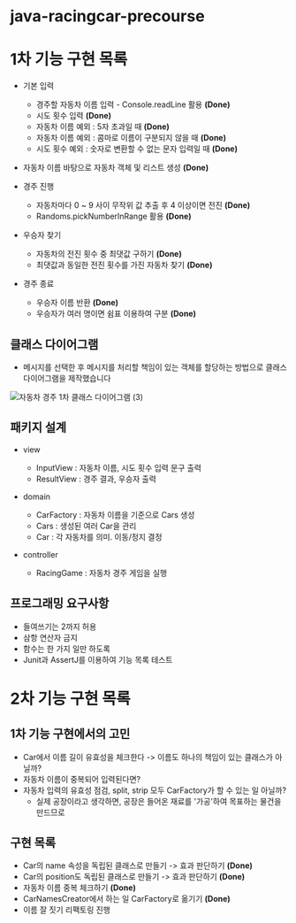# java-racingcar-precourse

# 1차 기능 구현 목록

- 기본 입력
    - 경주할 자동차 이름 입력 - Console.readLine 활용 **(Done)**
    - 시도 횟수 입력 **(Done)**
    - 자동차 이름 예외 : 5자 초과일 때 **(Done)**
    - 자동차 이름 예외 : 콤마로 이름이 구분되지 않을 때 **(Done)**
    - 시도 횟수 예외 : 숫자로 변환할 수 없는 문자 입력일 때 **(Done)**

- 자동차 이름 바탕으로 자동차 객체 및 리스트 생성 **(Done)**

- 경주 진행
    - 자동차마다 0 ~ 9 사이 무작위 값 추출 후 4 이상이면 전진 **(Done)**
    - Randoms.pickNumberInRange 활용 **(Done)**

- 우승자 찾기
    - 자동차의 전진 횟수 중 최댓값 구하기 **(Done)**
    - 최댓값과 동일한 전진 횟수를 가진 자동차 찾기 **(Done)**

- 경주 종료
    - 우승자 이름 반환 **(Done)**
    - 우승자가 여러 명이면 쉼표 이용하여 구분 **(Done)**

## 클래스 다이어그램

- 메시지를 선택한 후 메시지를 처리할 책임이 있는 객체를 할당하는 방법으로 클래스 다이어그램을 제작했습니다

![자동차 경주 1차 클래스 다이어그램 (3)](https://github.com/user-attachments/assets/69c51d52-ed68-4dd9-81bb-7fb7ba1dbdd5)

## 패키지 설계

- view
    - InputView : 자동차 이름, 시도 횟수 입력 문구 출력
    - ResultView : 경주 결과, 우승자 출력

- domain
    - CarFactory : 자동차 이름을 기준으로 Cars 생성
    - Cars : 생성된 여러 Car을 관리
    - Car : 각 자동차를 의미. 이동/정지 결정

- controller
    - RacingGame : 자동차 경주 게임을 실행

## 프로그래밍 요구사항

- 들여쓰기는 2까지 허용
- 삼항 연산자 금지
- 함수는 한 가지 일만 하도록
- Junit과 AssertJ를 이용하여 기능 목록 테스트

# 2차 기능 구현 목록

## 1차 기능 구현에서의 고민

- Car에서 이름 길이 유효성을 체크한다 -> 이름도 하나의 책임이 있는 클래스가 아닐까?
- 자동차 이름이 중복되어 입력된다면?
- 자동차 입력의 유효성 점검, split, strip 모두 CarFactory가 할 수 있는 일 아닐까?
    - 실제 공장이라고 생각하면, 공장은 들어온 재료를 '가공'하여 목표하는 물건을 만드므로

## 구현 목록

- Car의 name 속성을 독립된 클래스로 만들기 -> 효과 판단하기 **(Done)**
- Car의 position도 독립된 클래스로 만들기 -> 효과 판단하기 **(Done)**
- 자동차 이름 중복 체크하기 **(Done)**
- CarNamesCreator에서 하는 일 CarFactory로 옮기기 **(Done)**
- 이름 잘 짓기 리팩토링 진행
